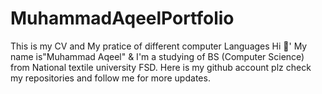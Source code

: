 # MuhammadAqeelPortfolio
This is my CV and My pratice of different computer Languages
Hi 👋' My name is"Muhammad Aqeel" & I'm a studying of BS (Computer Science) from National textile university FSD. Here is my github account plz check my repositories and follow me for more updates.
